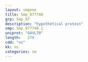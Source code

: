 ```yaml
---
layout: smgene
title: Smp_077740
grp: Smp_07
description: "hypothetical protein"
smp: Smp_077740.1
uniprot: "G4VL70"
length:   279
cdd: "ns"
kk: ns
categories: sm
---
```

